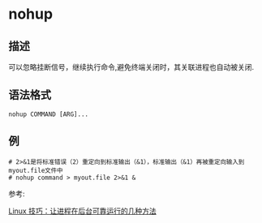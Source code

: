 # nohup

## 描述

可以忽略挂断信号，继续执行命令,避免终端关闭时，其关联进程也自动被关闭.

## 语法格式

```
nohup COMMAND [ARG]...
```

## 例

	# 2>&1是将标准错误（2）重定向到标准输出（&1），标准输出（&1）再被重定向输入到myout.file文件中
    # nohup command > myout.file 2>&1 &

参考:

[Linux 技巧：让进程在后台可靠运行的几种方法](https://www.ibm.com/developerworks/cn/linux/l-cn-nohup/)